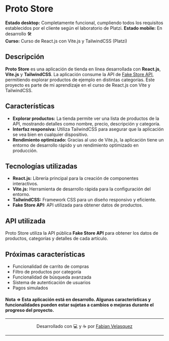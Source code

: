 # Proto Store

**Estado desktop:** Completamente funcional, cumpliendo todos los requisitos establecidos por el cliente según el laboratorio de Platzi.
**Estado mobile:** En desarrollo 🛠️  
**Curso:** Curso de React.js con Vite.js y TailwindCSS (Platzi)

## Descripción

**Proto Store** es una aplicación de tienda en línea desarrollada con **React.js**, **Vite.js** y **TailwindCSS**. La aplicación consume la API de [Fake Store API](https://fakestoreapi.com/products), permitiendo explorar productos de ejemplo en distintas categorías. Este proyecto es parte de mi aprendizaje en el curso de React.js con Vite y TailwindCSS.

## Características

- **Explorar productos:** La tienda permite ver una lista de productos de la API, mostrando detalles como nombre, precio, descripción y categoría.
- **Interfaz responsiva:** Utiliza TailwindCSS para asegurar que la aplicación se vea bien en cualquier dispositivo.
- **Rendimiento optimizado:** Gracias al uso de Vite.js, la aplicación tiene un entorno de desarrollo rápido y un rendimiento optimizado en producción.

## Tecnologías utilizadas

- **React.js:** Librería principal para la creación de componentes interactivos.
- **Vite.js:** Herramienta de desarrollo rápida para la configuración del entorno.
- **TailwindCSS:** Framework CSS para un diseño responsivo y eficiente.
- **Fake Store API:** API utilizada para obtener datos de productos.

## API utilizada

Proto Store utiliza la API pública **Fake Store API** para obtener los datos de productos, categorías y detalles de cada artículo.

## Próximas características

- Funcionalidad de carrito de compras
- Filtro de productos por categoría
- Funcionalidad de búsqueda avanzada
- Sistema de autenticación de usuarios
- Pagos simulados

#### Nota => Esta aplicación está en desarrollo. Algunas características y funcionalidades pueden estar sujetas a cambios o mejoras durante el progreso del proyecto.

---

<p align="center">Desarrollado con 💻 y ☕ por <a href="https://github.com/fabianvegadev">Fabian Velasquez</a></p>

---
